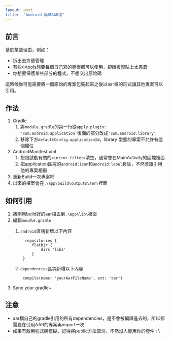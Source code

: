 ```yaml
---
layout: post
title:  "Android 編譯AAR檔"
---
```


## 前言 ##
基於某些理由，例如：

+ 拆出去方便管理
+ 有些小tools想要每個自己寫的專案都可以使用，卻嫌複製貼上太愚蠢
+ 你想要保護某些部分的程式，不想交出原始碼

這時候你可能需要將一個原始的專案包裝起來之後以aar檔的形式讓其他專案可以引用。

<!-- more -->

## 作法 ##

1. Gradle
	1. 將`module.gradle`的第一行從`apply plugin: 'com.android.application'`後面的部分改成`'com.android.library'`
	2. 移除下方`defaultConfig.applicationId`，library 型態的專案不允許有這個欄位	
2. AndroidManifest.xml
	1. 把跟啟動有關的`<intent-filter>`清空，通常會在MainActivity的區塊裡面
	2. 把application區塊的`android:icon`和`android:label`移除，不然會跟引用他的專案相衝
3. 重新Build一次專案吧
4. 出來的檔案會在`.\app\build\outputs\aar\`裡面

## 如何引用 ##
1. 將剛剛build好的aar檔丟到`.\app\lib\`裡面
2. 編輯`moudle.gradle`
	1. `android`區塊新增以下內容
	
			 repositories {
		        flatDir {
		            dirs 'libs'
		        }
		    }
	2. `dependencies`區塊新增以下內容
	
			compile(name: 'yourAarFileName', ext: 'aar')
3. Sync your gradle~ 

## 注意 ##

- aar檔自己的gradle引用的所有dependencies，是不會被編譯進去的，所以都需要在引用AAR的專案再import一次
- 如果有啟用程式碼模糊，記得將public方法取消，不然沒人能用你的套件 : \ 